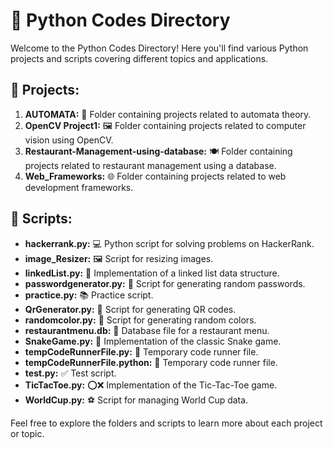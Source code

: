 # 🐍 Python Codes Directory

Welcome to the Python Codes Directory! Here you'll find various Python projects and scripts covering different topics and applications.

## 🚀 Projects:

1. **AUTOMATA:** 🤖 Folder containing projects related to automata theory.
2. **OpenCV Project1:** 🖼️ Folder containing projects related to computer vision using OpenCV.
3. **Restaurant-Management-using-database:** 🍽️ Folder containing projects related to restaurant management using a database.
4. **Web_Frameworks:** 🌐 Folder containing projects related to web development frameworks.

## 📝 Scripts:

- **hackerrank.py:** 💻 Python script for solving problems on HackerRank.
- **image_Resizer:** 🖼️ Script for resizing images.
- **linkedList.py:** 🔗 Implementation of a linked list data structure.
- **passwordgenerator.py:** 🔐 Script for generating random passwords.
- **practice.py:** 📚 Practice script.
- **QrGenerator.py:** 📲 Script for generating QR codes.
- **randomcolor.py:** 🎨 Script for generating random colors.
- **restaurantmenu.db:** 🍔 Database file for a restaurant menu.
- **SnakeGame.py:** 🐍 Implementation of the classic Snake game.
- **tempCodeRunnerFile.py:** 🏃 Temporary code runner file.
- **tempCodeRunnerFile.python:** 🏃 Temporary code runner file.
- **test.py:** ✅ Test script.
- **TicTacToe.py:** ⭕❌ Implementation of the Tic-Tac-Toe game.
- **WorldCup.py:** ⚽ Script for managing World Cup data.

Feel free to explore the folders and scripts to learn more about each project or topic.
